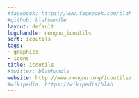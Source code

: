 ```yaml
---
#facebook: https://www.facebook.com/blah
#github: blahhandle
layout: default
logohandle: nongnu_icoutils
sort: icoutils
tags:
- graphics
- icons
title: icoutils
#twitter: blahhandle
website: http://www.nongnu.org/icoutils/
#wikipedia: https://wikipedia/blah
---
```


